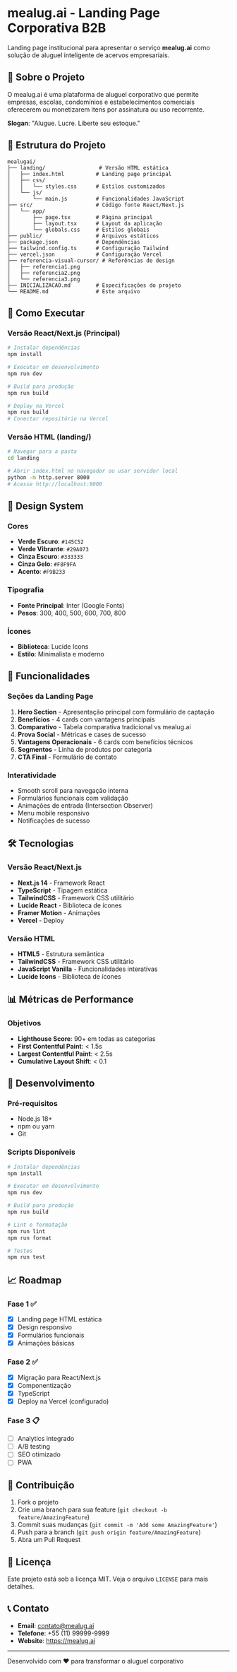 # mealug.ai - Landing Page Corporativa B2B

Landing page institucional para apresentar o serviço **mealug.ai** como solução de aluguel inteligente de acervos empresariais.

## 🎯 Sobre o Projeto

O mealug.ai é uma plataforma de aluguel corporativo que permite empresas, escolas, condomínios e estabelecimentos comerciais oferecerem ou monetizarem itens por assinatura ou uso recorrente.

**Slogan**: "Alugue. Lucre. Liberte seu estoque."

## 📁 Estrutura do Projeto

```
mealugai/
├── landing/                 # Versão HTML estática
│   ├── index.html          # Landing page principal
│   ├── css/
│   │   └── styles.css      # Estilos customizados
│   └── js/
│       └── main.js         # Funcionalidades JavaScript
├── src/                    # Código fonte React/Next.js
│   └── app/
│       ├── page.tsx        # Página principal
│       ├── layout.tsx      # Layout da aplicação
│       └── globals.css     # Estilos globais
├── public/                 # Arquivos estáticos
├── package.json            # Dependências
├── tailwind.config.ts      # Configuração Tailwind
├── vercel.json             # Configuração Vercel
├── referencia-visual-cursor/ # Referências de design
│   ├── referencia1.png
│   ├── referencia2.png
│   └── referencia3.png
├── INICIALIZACAO.md        # Especificações do projeto
└── README.md               # Este arquivo
```

## 🚀 Como Executar

### Versão React/Next.js (Principal)
```bash
# Instalar dependências
npm install

# Executar em desenvolvimento
npm run dev

# Build para produção
npm run build

# Deploy na Vercel
npm run build
# Conectar repositório na Vercel
```

### Versão HTML (landing/)
```bash
# Navegar para a pasta
cd landing

# Abrir index.html no navegador ou usar servidor local
python -m http.server 8000
# Acesse http://localhost:8000
```

## 🎨 Design System

### Cores
- **Verde Escuro**: `#145C52`
- **Verde Vibrante**: `#29A073`
- **Cinza Escuro**: `#333333`
- **Cinza Gelo**: `#F8F9FA`
- **Acento**: `#F9B233`

### Tipografia
- **Fonte Principal**: Inter (Google Fonts)
- **Pesos**: 300, 400, 500, 600, 700, 800

### Ícones
- **Biblioteca**: Lucide Icons
- **Estilo**: Minimalista e moderno

## 📱 Funcionalidades

### Seções da Landing Page
1. **Hero Section** - Apresentação principal com formulário de captação
2. **Benefícios** - 4 cards com vantagens principais
3. **Comparativo** - Tabela comparativa tradicional vs mealug.ai
4. **Prova Social** - Métricas e cases de sucesso
5. **Vantagens Operacionais** - 6 cards com benefícios técnicos
6. **Segmentos** - Linha de produtos por categoria
7. **CTA Final** - Formulário de contato

### Interatividade
- Smooth scroll para navegação interna
- Formulários funcionais com validação
- Animações de entrada (Intersection Observer)
- Menu mobile responsivo
- Notificações de sucesso

## 🛠️ Tecnologias

### Versão React/Next.js
- **Next.js 14** - Framework React
- **TypeScript** - Tipagem estática
- **TailwindCSS** - Framework CSS utilitário
- **Lucide React** - Biblioteca de ícones
- **Framer Motion** - Animações
- **Vercel** - Deploy

### Versão HTML
- **HTML5** - Estrutura semântica
- **TailwindCSS** - Framework CSS utilitário
- **JavaScript Vanilla** - Funcionalidades interativas
- **Lucide Icons** - Biblioteca de ícones

## 📊 Métricas de Performance

### Objetivos
- **Lighthouse Score**: 90+ em todas as categorias
- **First Contentful Paint**: < 1.5s
- **Largest Contentful Paint**: < 2.5s
- **Cumulative Layout Shift**: < 0.1

## 🔧 Desenvolvimento

### Pré-requisitos
- Node.js 18+
- npm ou yarn
- Git

### Scripts Disponíveis
```bash
# Instalar dependências
npm install

# Executar em desenvolvimento
npm run dev

# Build para produção
npm run build

# Lint e formatação
npm run lint
npm run format

# Testes
npm run test
```

## 📈 Roadmap

### Fase 1 ✅
- [x] Landing page HTML estática
- [x] Design responsivo
- [x] Formulários funcionais
- [x] Animações básicas

### Fase 2 ✅
- [x] Migração para React/Next.js
- [x] Componentização
- [x] TypeScript
- [x] Deploy na Vercel (configurado)

### Fase 3 📋
- [ ] Analytics integrado
- [ ] A/B testing
- [ ] SEO otimizado
- [ ] PWA

## 🤝 Contribuição

1. Fork o projeto
2. Crie uma branch para sua feature (`git checkout -b feature/AmazingFeature`)
3. Commit suas mudanças (`git commit -m 'Add some AmazingFeature'`)
4. Push para a branch (`git push origin feature/AmazingFeature`)
5. Abra um Pull Request

## 📄 Licença

Este projeto está sob a licença MIT. Veja o arquivo `LICENSE` para mais detalhes.

## 📞 Contato

- **Email**: contato@mealug.ai
- **Telefone**: +55 (11) 99999-9999
- **Website**: https://mealug.ai

---

Desenvolvido com ❤️ para transformar o aluguel corporativo
